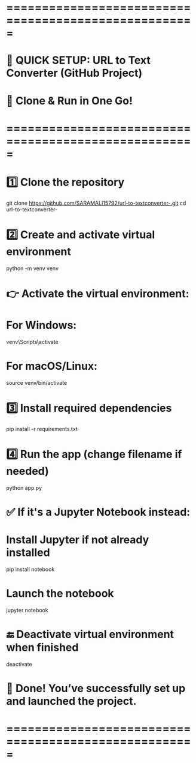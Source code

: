 # =====================================================
# 🚀 QUICK SETUP: URL to Text Converter (GitHub Project)
# 📂 Clone & Run in One Go!
# =====================================================

# 1️⃣ Clone the repository
git clone https://github.com/SARAMALI15792/url-to-textconverter-.git
cd url-to-textconverter-

# 2️⃣ Create and activate virtual environment
python -m venv venv

# 👉 Activate the virtual environment:
# For Windows:
venv\Scripts\activate

# For macOS/Linux:
source venv/bin/activate

# 3️⃣ Install required dependencies
pip install -r requirements.txt

# 4️⃣ Run the app (change filename if needed)
python app.py

# ✅ If it's a Jupyter Notebook instead:
# Install Jupyter if not already installed
pip install notebook

# Launch the notebook
jupyter notebook

# 🔚 Deactivate virtual environment when finished
deactivate

# 🎉 Done! You’ve successfully set up and launched the project.
# =====================================================
